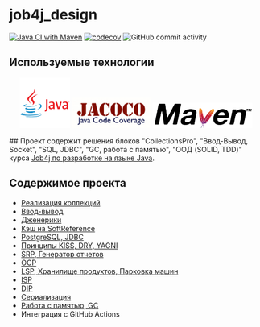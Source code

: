 # job4j_design

[![Java CI with Maven](https://github.com/aswsx/job4j_design/actions/workflows/maven.yml/badge.svg?branch=master)](https://github.com/aswsx/job4j_design/actions/workflows/maven.yml)
[![codecov](https://codecov.io/gh/aswsx/job4j_design/branch/master/graph/badge.svg?token=rIPqeJScWw)](https://codecov.io/gh/aswsx/job4j_design)
![GitHub commit activity](https://img.shields.io/github/commit-activity/w/aswsx/job4j_design)

## Используемые технологии

<p align="center">
 <img src="Pictures/logo-java.png" height="100">
<img src="Pictures/jacoco.png" height="60">
<img src="Pictures/maven.png" height="50"> 
</p>
## Проект содержит решения блоков "CollectionsPro", "Ввод-Вывод, Socket", "SQL, JDBC", 
"GC, работа с памятью", "ООД (SOLID, TDD)" курса <a href="https://github.com/aswsx/job4j_design"> Job4j по разработке на языке Java</a>.

<h2>Содержимое проекта</h2>
<ul>
  <li><a href="https://github.com/aswsx/job4j_design/tree/master/src/main/java/ru/job4j/collection">Реализация коллекций </a></li>
  <li><a href="https://github.com/aswsx/job4j_design/tree/master/src/main/java/ru/job4j/io"> Ввод-вывод </a></li>
  <li><a href="https://github.com/aswsx/job4j_design/tree/master/src/main/java/ru/job4j/generics">Дженерики</a></li>
  <li><a href="https://github.com/aswsx/job4j_design/tree/master/src/main/java/ru/job4j/cache">Кэш на SoftReference</a></li>
  <li><a href="https://github.com/aswsx/job4j_design/tree/master/src/main/java/ru/job4j/jdbc">PostgreSQL, JDBC</a></li>
  <li><a href="https://github.com/aswsx/job4j_design/tree/master/src/main/java/ru/job4j/kiss">Принципы KISS, DRY, YAGNI</a></li> 
  <li><a href="https://github.com/aswsx/job4j_design/tree/master/src/main/java/ru/job4j/ood/srp">SRP, Генератор отчетов</a></li> 
  <li><a href="https://github.com/aswsx/job4j_design/tree/master/src/main/java/ru/job4j/ood/ocp">OCP</a></li> 
  <li><a href="https://github.com/aswsx/job4j_design/tree/master/src/main/java/ru/job4j/ood/lsp">LSP, Хранилище продуктов, Парковка машин</a></li> 
  <li><a href="https://github.com/aswsx/job4j_design/tree/master/src/main/java/ru/job4j/ood/isp">ISP</a></li> 
  <li><a href="https://github.com/aswsx/job4j_design/tree/master/src/main/java/ru/job4j/ood/dip">DIP</a></li> 
  <li><a href="https://github.com/aswsx/job4j_design/tree/master/src/main/java/ru/job4j/serialization">Сериализация</a></li> 
  <li><a href="https://github.com/aswsx/job4j_design/tree/master/src/main/java/ru/job4j/gc">Работа с памятью, GC</a></li> 
  <li>Интеграция с GitHub Actions </li>

</ul>

